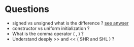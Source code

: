 # Questions

-   signed vs unsigned what is the difference ? [see anwser](/answers.md#Q01)
-   constructor vs uniform initialization ?
-   What is the comma operator ( , ) ?
-   Understand deeply >> and << ( SHR and SHL ) ?
